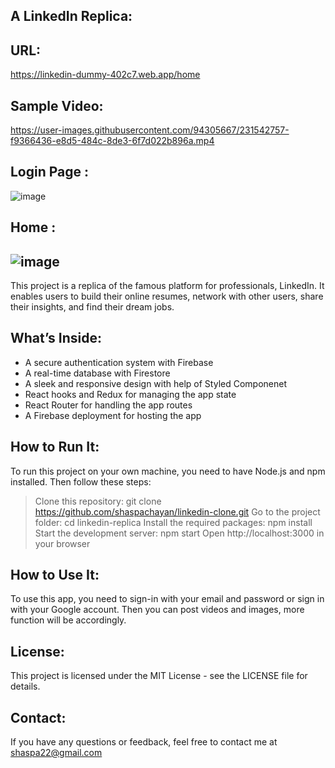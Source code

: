A LinkedIn Replica: 
-------------------

URL:
----
https://linkedin-dummy-402c7.web.app/home

Sample Video: 
------------
https://user-images.githubusercontent.com/94305667/231542757-f9366436-e8d5-484c-8de3-6f7d022b896a.mp4

Login Page :
----------
![image](https://user-images.githubusercontent.com/94305667/231536680-8738e96b-c3ce-472e-8672-e95c778ef7ab.png)

Home :
------
![image](https://user-images.githubusercontent.com/94305667/231536784-dd9c5cb3-6216-4345-9285-1a6f4f761d2a.png)
------------------------------------------------------------------------------------------------------------


This project is a replica of the famous platform for professionals, LinkedIn. It enables users to build their online resumes, network with other users, share their insights, and find their dream jobs.

What’s Inside:
--------------

- A secure authentication system with Firebase
- A real-time database with Firestore
- A sleek and responsive design with help of Styled Componenet
- React hooks and Redux for managing the app state
- React Router for handling the app routes
- A Firebase deployment for hosting the app

How to Run It:
--------------

To run this project on your own machine, you need to have Node.js and npm installed. Then follow these steps:

> Clone this repository: git clone https://github.com/shaspachayan/linkedin-clone.git
> Go to the project folder: cd linkedin-replica
> Install the required packages: npm install
> Start the development server: npm start
> Open http://localhost:3000 in your browser

How to Use It:
--------------

To use this app, you need to sign-in with your email and password or sign in with your Google account. Then you can post videos and images, more function will be accordingly.

License:
--------
This project is licensed under the MIT License - see the LICENSE file for details.

Contact:
---
If you have any questions or feedback, feel free to contact me at shaspa22@gmail.com
